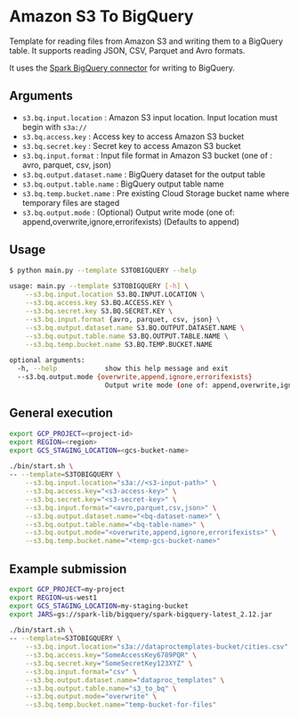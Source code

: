 # Amazon S3 To BigQuery

Template for reading files from Amazon S3 and writing them to a BigQuery table. It supports reading JSON, CSV, Parquet and Avro formats.

It uses the [Spark BigQuery connector](https://cloud.google.com/dataproc-serverless/docs/guides/bigquery-connector-spark-example) for writing to BigQuery.

## Arguments

* `s3.bq.input.location` : Amazon S3 input location. Input location must begin with `s3a://`
* `s3.bq.access.key` : Access key to access Amazon S3 bucket
* `s3.bq.secret.key` : Secret key to access Amazon S3 bucket
* `s3.bq.input.format` : Input file format in Amazon S3 bucket (one of : avro, parquet, csv, json)
* `s3.bq.output.dataset.name` : BigQuery dataset for the output table
* `s3.bq.output.table.name` : BigQuery output table name
* `s3.bq.temp.bucket.name` : Pre existing Cloud Storage bucket name where temporary files are staged
* `s3.bq.output.mode` : (Optional) Output write mode (one of: append,overwrite,ignore,errorifexists) (Defaults to append)

## Usage

```bash
$ python main.py --template S3TOBIGQUERY --help

usage: main.py --template S3TOBIGQUERY [-h] \
    --s3.bq.input.location S3.BQ.INPUT.LOCATION \
    --s3.bq.access.key S3.BQ.ACCESS.KEY \
    --s3.bq.secret.key S3.BQ.SECRET.KEY \
    --s3.bq.input.format {avro, parquet, csv, json} \
    --s3.bq.output.dataset.name S3.BQ.OUTPUT.DATASET.NAME \
    --s3.bq.output.table.name S3.BQ.OUTPUT.TABLE.NAME \
    --s3.bq.temp.bucket.name S3.BQ.TEMP.BUCKET.NAME

optional arguments:
  -h, --help            show this help message and exit
  --s3.bq.output.mode {overwrite,append,ignore,errorifexists}
                        Output write mode (one of: append,overwrite,ignore,errorifexists) (Defaults to append)
```

## General execution

```bash
export GCP_PROJECT=<project-id>
export REGION=<region>
export GCS_STAGING_LOCATION=<gcs-bucket-name>

./bin/start.sh \
-- --template=S3TOBIGQUERY \
    --s3.bq.input.location="s3a://<s3-input-path>" \
    --s3.bq.access.key="<s3-access-key>" \
    --s3.bq.secret.key="<s3-secret-key>" \
    --s3.bq.input.format="<avro,parquet,csv,json>" \
    --s3.bq.output.dataset.name="<bq-dataset-name>" \
    --s3.bq.output.table.name="<bq-table-name>" \
    --s3.bq.output.mode="<overwrite,append,ignore,errorifexists>" \
    --s3.bq.temp.bucket.name="<temp-gcs-bucket-name>"
```

## Example submission

```bash
export GCP_PROJECT=my-project
export REGION=us-west1
export GCS_STAGING_LOCATION=my-staging-bucket 
export JARS=gs://spark-lib/bigquery/spark-bigquery-latest_2.12.jar 

./bin/start.sh \
-- --template=S3TOBIGQUERY \
    --s3.bq.input.location="s3a://dataproctemplates-bucket/cities.csv" \
    --s3.bq.access.key="SomeAccessKey6789PQR" \
    --s3.bq.secret.key="SomeSecretKey123XYZ" \
    --s3.bq.input.format="csv" \
    --s3.bq.output.dataset.name="dataproc_templates" \
    --s3.bq.output.table.name="s3_to_bq" \
    --s3.bq.output.mode="overwrite" \
    --s3.bq.temp.bucket.name="temp-bucket-for-files"
```
